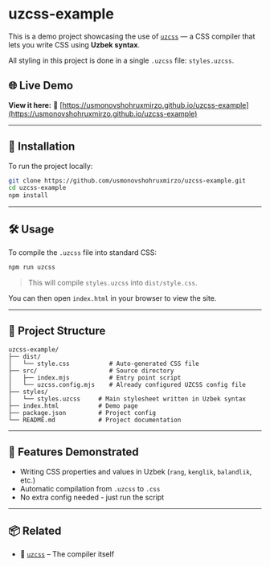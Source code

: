 # uzcss-example

This is a demo project showcasing the use of [`uzcss`](https://github.com/usmonovshohruxmirzo/uzcss) — a CSS compiler that lets you write CSS using **Uzbek syntax**.

All styling in this project is done in a single `.uzcss` file: `styles.uzcss`.

## 🌐 Live Demo

**View it here:**
🔗 [https://usmonovshohruxmirzo.github.io/uzcss-example](https://usmonovshohruxmirzo.github.io/uzcss-example)

---

## 🚀 Installation

To run the project locally:

```bash
git clone https://github.com/usmonovshohruxmirzo/uzcss-example.git
cd uzcss-example
npm install
```

---

## 🛠 Usage

To compile the `.uzcss` file into standard CSS:

```bash
npm run uzcss
```

> This will compile `styles.uzcss` into `dist/style.css`.

You can then open `index.html` in your browser to view the site.

---

## 📁 Project Structure

```
uzcss-example/
├── dist/
│   └── style.css           # Auto-generated CSS file
├── src/                    # Source directory
│   ├── index.mjs           # Entry point script
│   └── uzcss.config.mjs    # Already configured UZCSS config file
├── styles/
│   └── styles.uzcss     # Main stylesheet written in Uzbek syntax
├── index.html           # Demo page
├── package.json         # Project config
└── README.md            # Project documentation
```

---

## 🧪 Features Demonstrated

* Writing CSS properties and values in Uzbek (`rang`, `kenglik`, `balandlik`, etc.)
* Automatic compilation from `.uzcss` to `.css`
* No extra config needed - just run the script

---

## 📦 Related

* 🔧 [`uzcss`](https://github.com/usmonovshohruxmirzo/uzcss) – The compiler itself
